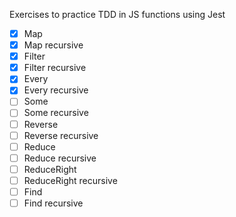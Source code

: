 Exercises to practice TDD in JS functions using Jest

- [x] Map
- [x] Map recursive
- [x] Filter
- [x] Filter recursive
- [x] Every
- [x] Every recursive
- [ ] Some
- [ ] Some recursive
- [ ] Reverse 
- [ ] Reverse recursive
- [ ] Reduce 
- [ ] Reduce recursive
- [ ] ReduceRight 
- [ ] ReduceRight recursive
- [ ] Find
- [ ] Find recursive

